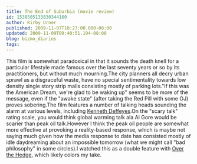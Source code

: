 ```yaml
---
title: The End of Suburbia (movie review)
id: 1538505133830344160
author: Kirby Urner
published: 2009-11-07T18:27:00.000-08:00
updated: 2009-11-09T09:40:51.194-08:00
blog: bizmo_diaries
tags: 
---
```


This film is somewhat paradoxical in that it sounds the death knell for a particular lifestyle made famous over the last seventy years or so by its practitioners, but without much mourning.The city planners all decry urban sprawl as a disgraceful waste, have no special sentimentality towards low density single story strip malls consisting mostly of parking lots."If this was the American Dream, we're glad to be waking up" seems to be more of the message, even if the "awake state" (after taking the Red Pill with some OJ) proves sobering.The film features a number of talking heads sounding the alarm at various levels, including [Kenneth Deffeyes](http://controlroom.blogspot.com/2009/10/oil-water-movie-review.html).On the "scary talk" rating scale, you would think global warming talk ala Al Gore would be scarier than peak oil talk.However I think the peak oil people are somewhat more effective at provoking a reality-based response, which is maybe not saying much given how the media response to date has consisted mostly of idle daydreaming about an impossible tomorrow (what we might call "bad philosophy" in some circles).I watched this as a double feature with [Over the Hedge](http://worldgame.blogspot.com/2009/11/goings-on.html), which likely colors my take.